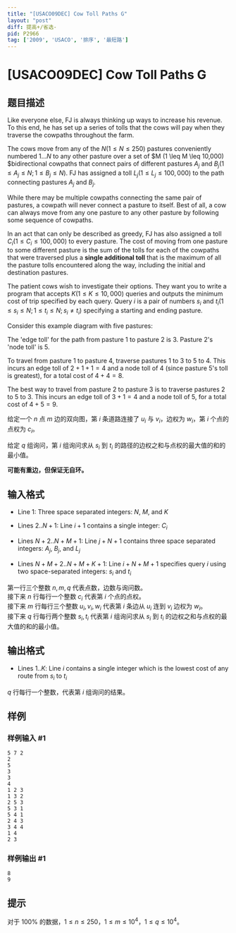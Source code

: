 ```yaml
---
title: "[USACO09DEC] Cow Toll Paths G"
layout: "post"
diff: 提高+/省选-
pid: P2966
tag: ['2009', 'USACO', '排序', '最短路']
---
```

# [USACO09DEC] Cow Toll Paths G
## 题目描述

Like everyone else, FJ is always thinking up ways to increase his revenue. To this end, he has set up a series of tolls that the cows will pay when they traverse the cowpaths throughout the farm.

The cows move from any of the $N (1 \leq N \leq 250)$ pastures conveniently numbered $1...N$ to any other pasture over a set of $M (1 \leq M \leq 10,000) $bidirectional cowpaths that connect pairs of different pastures $A_j$ and $B_j (1 \leq A_j \leq N; 1 \leq B_j \leq N)$. FJ has assigned a toll $L_j (1 \leq L_j \leq 100,000)$ to the path connecting pastures $A_j$ and $B_j$.

While there may be multiple cowpaths connecting the same pair of pastures, a cowpath will never connect a pasture to itself. Best of all, a cow can always move from any one pasture to any other pasture by following some sequence of cowpaths.

In an act that can only be described as greedy, FJ has also assigned a toll $C_i (1 \leq C_i \leq 100,000)$ to every pasture. The cost of moving from one pasture to some different pasture is the sum of the tolls for each of the cowpaths that were traversed plus a **single additional toll** that is the maximum of all the pasture tolls encountered along the way, including the initial and destination pastures.

The patient cows wish to investigate their options. They want you to write a program that accepts $K (1 \leq K \leq 10,000)$ queries and outputs the minimum cost of trip specified by each query. Query $i$ is a pair of numbers $s_i$ and $t_i (1 \leq s_i \leq N; 1 \leq t_i \leq N; s_i \neq t_i)$ specifying a starting and ending pasture.

Consider this example diagram with five pastures:

The 'edge toll' for the path from pasture $1$ to pasture $2$ is $3$. Pasture $2$'s 'node toll' is $5$.

To travel from pasture $1$ to pasture $4$, traverse pastures $1$ to $3$ to $5$ to $4$. This incurs an edge toll of $2+1+1=4$ and a node toll of $4$ (since pasture $5$'s toll is greatest), for a total cost of $4+4=8$.

The best way to travel from pasture $2$ to pasture $3$ is to traverse pastures $2$ to $5$ to $3$. This incurs an edge toll of $3+1=4$ and a node toll of $5$, for a total cost of $4+5=9$.

给定一个 $n$ 点 $m$ 边的双向图，第 $i$ 条道路连接了 $u_i$ 与 $v_i$，边权为 $w_i$，第 $i$ 个点的点权为 $c_i$。

给定 $q$ 组询问，第 $i$ 组询问求从 $s_i$ 到 $t_i$ 的路径的边权之和与点权的最大值的和的最小值。

**可能有重边，但保证无自环。**
## 输入格式

-  Line $1$: Three space separated integers: $N$, $M$, and $K$

- Lines $2..N+1$: Line $i+1$ contains a single integer: $C_i$

- Lines $N+2..N+M+1$: Line $j+N+1$ contains three space separated integers: $A_j$, $B_j$, and $L_j$

- Lines $N+M+2..N+M+K+1$: Line $i+N+M+1$ specifies query $i$ using two space-separated integers: $s_i$ and $t_i$

第一行三个整数 $n,m,q$ 代表点数，边数与询问数。   
接下来 $n$ 行每行一个整数 $c_i$ 代表第 $i$ 个点的点权。    
接下来 $m$ 行每行三个整数 $u_i,v_i,w_i$ 代表第 $i$ 条边从 $u_i$ 连到 $v_i$ 边权为 $w_i$。   
接下来 $q$ 行每行两个整数 $s_i,t_i$ 代表第 $i$ 组询问求从 $s_i$ 到 $t_i$ 的边权之和与点权的最大值的和的最小值。

## 输出格式

- Lines $1..K$: Line $i$ contains a single integer which is the lowest cost of any route from $s_i$ to $t_i$

$q$ 行每行一个整数，代表第 $i$ 组询问的结果。
## 样例

### 样例输入 #1
```
5 7 2 
2 
5 
3 
3 
4 
1 2 3 
1 3 2 
2 5 3 
5 3 1 
5 4 1 
2 4 3 
3 4 4 
1 4 
2 3 

```
### 样例输出 #1
```
8 
9 

```
## 提示

对于 $100\%$ 的数据，$1 \le n \le 250$，$1 \le m \le 10^4$，$1 \le q \le 10^4$。
